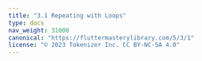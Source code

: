 ```yaml
---
title: "3.1 Repeating with Loops"
type: docs
nav_weight: 31000
canonical: "https://fluttermasterylibrary.com/5/3/1"
license: "© 2023 Tokenizer Inc. CC BY-NC-SA 4.0"
---
```

